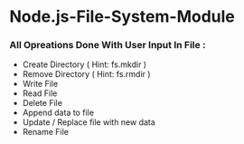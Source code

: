 # Node.js-File-System-Module
 
### All Opreations Done With User Input In File :
* Create Directory ( Hint: fs.mkdir )
* Remove Directory ( Hint: fs.rmdir )
* Write File
* Read File
* Delete File
* Append data to file
* Update / Replace file with new data
* Rename File
